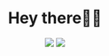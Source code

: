 <h1 align='center'>Hey there👋🏽</h1>

<p align='center'>
  

<p align = "center">
  <img src = "https://github-readme-stats.vercel.app/api?username=tolulope-adams&show_icons=true&title_color=47ff78&text_color=efefed&icon_color=47ff78&bg_color=0b0b0c&line_height=27">
    
  <img src = "https://github-readme-stats.vercel.app/api/top-langs/?username=tolulope-adams&title_color=47ff78&text_color=efefed&icon_color=47ff78&bg_color=0b0b0c&line_height=27">
</p>
